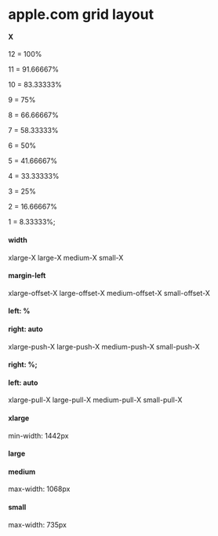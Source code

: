 # apple.com grid layout





#### X

12 = 100%

11 = 91.66667%

10 = 83.33333%

9 = 75%

8 = 66.66667%

7 = 58.33333%

6 = 50%

5 = 41.66667%

4 = 33.33333%

3 = 25%

2 = 16.66667%

1 = 8.33333%;




#### width

xlarge-X
large-X
medium-X
small-X



#### margin-left

xlarge-offset-X
large-offset-X
medium-offset-X
small-offset-X





#### left: %
#### right: auto

xlarge-push-X
large-push-X
medium-push-X
small-push-X



#### right: %;
#### left: auto

xlarge-pull-X
large-pull-X
medium-pull-X
small-pull-X




#### xlarge
min-width: 1442px

#### large

#### medium
max-width: 1068px

#### small
max-width: 735px





